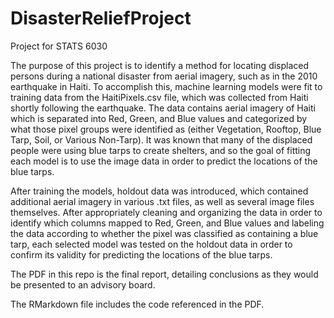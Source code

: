 # DisasterReliefProject
Project for STATS 6030

The purpose of this project is to identify a method for locating displaced persons during a national disaster from aerial imagery, such as in the 2010 earthquake in Haiti. To accomplish this, machine learning models were fit to training data from the HaitiPixels.csv file, which was collected from Haiti shortly following the earthquake. The data contains aerial imagery of Haiti which is separated into Red, Green, and Blue values and categorized by what those pixel groups were identified as (either Vegetation, Rooftop, Blue Tarp, Soil, or Various Non-Tarp). It was known that many of the displaced people were using blue tarps to create shelters, and so the goal of fitting each model is to use the image data in order to predict the locations of the blue tarps.

After training the models, holdout data was introduced, which contained additional aerial imagery in various .txt files, as well as several image files themselves. After appropriately cleaning and organizing the data in order to identify which columns mapped to Red, Green, and Blue values and labeling the data according to whether the pixel was classified as containing a blue tarp, each selected model was tested on the holdout data in order to confirm its validity for predicting the locations of the blue tarps.

The PDF in this repo is the final report, detailing conclusions as they would be presented to an advisory board.  

The RMarkdown file includes the code referenced in the PDF. 
